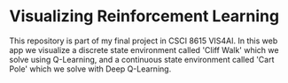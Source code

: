 # Visualizing Reinforcement Learning

This repository is part of my final project in CSCI 8615 VIS4AI. In this web app we visualize a discrete state environment called 'Cliff Walk' which we solve using Q-Learning, and a continuous state environment called 'Cart Pole' which we solve with Deep Q-Learning.
